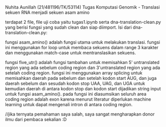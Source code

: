 Nuhita Aunillah (21/481196/TK/53114)
Tugas Komputasi Genomik - Translasi sekuen RNA menjadi sekuen asam amino

terdapat 2 file, file uji coba yaitu tugas1.ipynb serta dna-translation-clean.py yang berisi fungsi yang sudah clean dan siap diimport. 
Isi dari dna-translation-clean.py:

fungsi asam_amino() adalah fungsi utama untuk melakukan translasi. fungsi ini menggunakan for loop untuk membaca sekuens dalam range 3 karakter dan menggunakan match-case untuk mentranslasikan sekuens.

fungsi five_utr() adalah fungsi tambahan untuk memisahkan 5' untranslated region yang ada sebelum coding region dan 3'untranslated region yang ada setelah coding region. 
fungsi ini menggunakan array splicing untuk memisahkan daerah pada sebelum dan setelah kodon start AUG, dan juga daerah sebelum dan sesudah kodon stop UAA, UAG, dan UGA untuk kemudian daerah di antara kodon stop dan kodon start dijadikan string input untuk fungsi asam_amino().
pada fungsi ini diasumsikan seluruh area coding region adalah exon karena menurut literatur diperlukan machine learning untuk dapat mengenali intron di antara coding region.

//jika ternyata pemahaman saya salah, saya sangat mengharapkan donor ilmu dari pembaca sekalian :D
